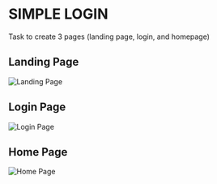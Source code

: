 # SIMPLE LOGIN

Task to create 3 pages (landing page, login, and homepage)

## Landing Page
![Landing Page](https://i.ibb.co/vhsb5CN/image.png)

## Login Page
![Login Page](https://i.ibb.co/L1HLB3d/image.png)

## Home Page
![Home Page](https://i.ibb.co/3hKVrvd/image.png)
